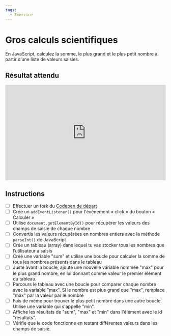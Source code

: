 ```yaml
---
tags:
  - Exercice
---
```


# Gros calculs scientifiques

En JavaScript, calculez la somme, le plus grand et le plus petit nombre à partir d’une liste de valeurs saisies.

## Résultat attendu

<iframe class="aspect-1-1" height="300" style="width: 100%;" scrolling="no" title="JavaScript - Exercice - Calcul (SOLUTION)" src="https://codepen.io/tim-momo/embed/ExqjNKB?default-tab=result&editable=false&theme-id=50173" frameborder="no" loading="lazy" allowtransparency="true" allowfullscreen="true">
  See the Pen <a href="https://codepen.io/tim-momo/pen/ExqjNKB">
  JavaScript - Exercice - Calcul (SOLUTION)</a> by TIM Montmorency (<a href="https://codepen.io/tim-momo">@tim-momo</a>)
  on <a href="https://codepen.io">CodePen</a>.
</iframe>

## Instructions

- [ ] Effectuer un fork du [Codepen de départ](https://codepen.io/tim-momo/pen/PoMqbzj)
- [ ] Crée un `addEventListener()` pour l'événement « click » du bouton « Calculer »
- [ ] Utilise `document.getElementById()` pour récupérer les valeurs des champs de saisie de chaque nombre
- [ ] Convertis les valeurs récupérées en nombres entiers avec la méthode `parseInt()` de JavaScript
- [ ] Crée un tableau (array) dans lequel tu vas stocker tous les nombres que l’utilisateur a saisis
- [ ] Créé une variable "sum" et utilise une boucle pour calculer la somme de tous les nombres présents dans le tableau
- [ ] Juste avant la boucle, ajoute une nouvelle variable nommée "max" pour le plus grand nombre, en lui donnant comme valeur le premier élément du tableau.
- [ ] Parcours le tableau avec une boucle pour comparer chaque nombre avec la variable "max". Si le nombre est plus grand que "max", remplace "max" par la valeur par le nombre
- [ ] Fais de même pour trouver le plus petit nombre dans une autre boucle. Utilise une variable qui s'appelle "min".
- [ ] Affiche les résultats de "sum", "max" et "min" dans l'élément avec le id "resultats".
- [ ] Vérifie que le code fonctionne en testant différentes valeurs dans les champs de saisie.
